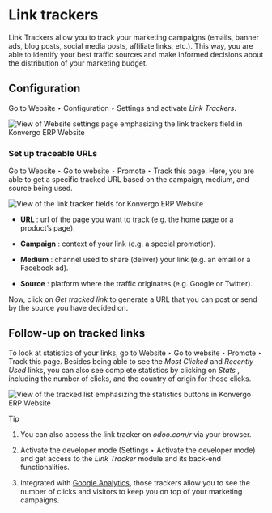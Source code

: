 # Link trackers

Link Trackers allow you to track your marketing campaigns (emails, banner ads,
blog posts, social media posts, affiliate links, etc.). This way, you are able
to identify your best traffic sources and make informed decisions about the
distribution of your marketing budget.

## Configuration

Go to Website ‣ Configuration ‣ Settings and activate _Link Trackers_.

![View of Website settings page emphasizing the link trackers field in Konvergo ERP
Website](../../../../_images/enable_link_tracker.png)

### Set up traceable URLs

Go to Website ‣ Go to website ‣ Promote ‣ Track this page. Here, you are able
to get a specific tracked URL based on the campaign, medium, and source being
used.

![View of the link tracker fields for Konvergo ERP
Website](../../../../_images/link_tracker_fields.png)

  * **URL** : url of the page you want to track (e.g. the home page or a product’s page).

  * **Campaign** : context of your link (e.g. a special promotion).

  * **Medium** : channel used to share (deliver) your link (e.g. an email or a Facebook ad).

  * **Source** : platform where the traffic originates (e.g. Google or Twitter).

Now, click on _Get tracked link_ to generate a URL that you can post or send
by the source you have decided on.

## Follow-up on tracked links

To look at statistics of your links, go to Website ‣ Go to website ‣ Promote ‣
Track this page. Besides being able to see the _Most Clicked_ and _Recently
Used_ links, you can also see complete statistics by clicking on _Stats_ ,
including the number of clicks, and the country of origin for those clicks.

![View of the tracked list emphasizing the statistics buttons in Konvergo ERP
Website](../../../../_images/links_statistics.png) <div class="alert alert-info">
<p class="alert-title">
Tip</p><ol class="arabic simple">
<li><p>You can also access the link tracker on <em>odoo.com/r</em> via your browser.</p></li>
<li><p>Activate the developer mode (Settings ‣ Activate the developer mode) and
get access to the <em>Link Tracker</em> module and its back-end functionalities.</p></li>
<li><p>Integrated with <a href="analytics#analytics-google-analytics"><span class="std std-ref">Google Analytics</span></a>, those trackers allow you to see the number
of clicks and visitors to keep you on top of your marketing campaigns.</p></li>
</ol>
</div>

